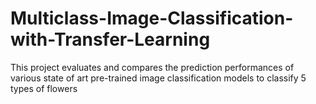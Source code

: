 # Multiclass-Image-Classification-with-Transfer-Learning
This project evaluates and compares the prediction performances of various state of art pre-trained image classification models to classify 5 types of flowers
